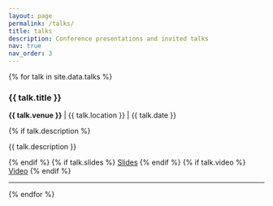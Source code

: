 ```yaml
---
layout: page
permalink: /talks/
title: talks
description: Conference presentations and invited talks
nav: true
nav_order: 3
---
```


{% for talk in site.data.talks %}
<div class="talk">
  <h3>{{ talk.title }}</h3>
  <p><strong>{{ talk.venue }}</strong> | {{ talk.location }} | {{ talk.date }}</p>
  {% if talk.description %}
    <p>{{ talk.description }}</p>
  {% endif %}
  {% if talk.slides %}
    <a href="{{ talk.slides }}" class="btn btn-sm btn-primary">Slides</a>
  {% endif %}
  {% if talk.video %}
    <a href="{{ talk.video }}" class="btn btn-sm btn-secondary">Video</a>
  {% endif %}
</div>
<hr>
{% endfor %}